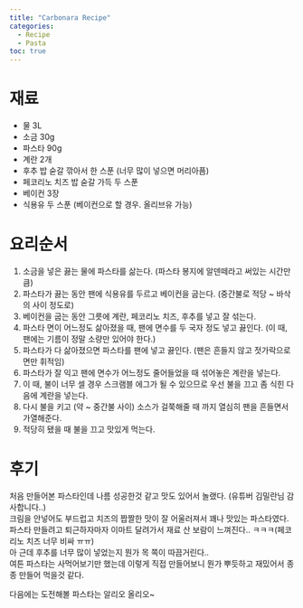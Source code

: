 ```yaml
---
title: "Carbonara Recipe"
categories: 
  - Recipe
  - Pasta
toc: true
---
```


# 재료
- 물 3L
- 소금 30g
- 파스타 90g
- 계란 2개
- 후추 밥 숟갈 깎아서 한 스푼 (너무 많이 넣으면 머리아픔)
- 페코리노 치즈 밥 숟갈 가득 두 스푼
- 베이컨 3장
- 식용유 두 스푼 (베이컨으로 할 경우. 올리브유 가능)


# 요리순서
1. 소금을 넣은 끓는 물에 파스타를 삶는다. (파스타 봉지에 알덴떼라고 써있는 시간만큼)
2. 파스타가 끓는 동안 팬에 식용유를 두르고 베이컨을 굽는다. (중간불로 적당 ~ 바삭의 사이 정도로)
3. 베이컨을 굽는 동안 그릇에 계란, 페코리노 치즈, 후추를 넣고 잘 섞는다.
4. 파스타 면이 어느정도 삶아졌을 때, 팬에 면수를 두 국자 정도 넣고 끓인다. (이 때, 팬에는 기름이 정말 소량만 있어야 한다.)
5. 파스타가 다 삶아졌으면 파스타를 팬에 넣고 끓인다. (팬은 흔들지 않고 젓가락으로 면만 휘적임)
6. 파스타가 잘 익고 팬에 면수가 어느정도 줄어들었을 때 섞어놓은 계란을 넣는다.
7. 이 때, 불이 너무 셀 경우 스크램블 에그가 될 수 있으므로 우선 불을 끄고 좀 식힌 다음에 계란을 넣는다.
8. 다시 불을 키고 (약 ~ 중간불 사이) 소스가 걸쭉해줄 때 까지 열심히 팬을 흔들면서 가열해준다.
9. 적당히 됐을 때 불을 끄고 맛있게 먹는다.


# 후기
처음 만들어본 파스타인데 나름 성공한것 같고 맛도 있어서 놀랬다. (유튜버 김밀란님 감사합니다..)  
크림을 안넣어도 부드럽고 치즈의 짭짤한 맛이 잘 어울러져서 꽤나 맛있는 파스타였다.  
파스타 만들려고 퇴근하자마자 이마트 달려가서 재료 산 보람이 느껴진다.. ㅋㅋㅋ(페코리노 치즈 너무 비싸 ㅠㅠ)  
아 근데 후추를 너무 많이 넣었는지 뭔가 목 쪽이 따끔거린다..  
여튼 파스타는 사먹어보기만 했는데 이렇게 직접 만들어보니 뭔가 뿌듯하고 재밌어서 종종 만들어 먹을것 같다.  

다음에는 도전해볼 파스타는 알리오 올리오~